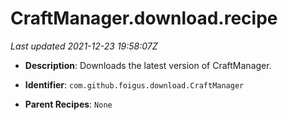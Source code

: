 # CraftManager.download.recipe

_Last updated 2021-12-23 19:58:07Z_

- **Description**: Downloads the latest version of CraftManager.

- **Identifier**: `com.github.foigus.download.CraftManager`

- **Parent Recipes**: `None`